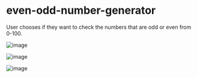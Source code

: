 # even-odd-number-generator
User chooses if they want to check the numbers that are odd or even from 0-100.

![image](https://user-images.githubusercontent.com/88248852/222167095-7212566e-ddbb-4265-918b-220a4a12dc6b.png)

![image](https://user-images.githubusercontent.com/88248852/222167295-da5d901d-aaec-4485-afcc-457eda030778.png)

![image](https://user-images.githubusercontent.com/88248852/222167457-045cd547-2b40-40fd-9078-16c09ccf2d3e.png)

